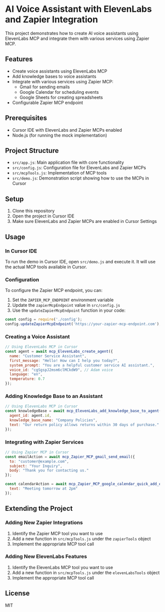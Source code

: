 # AI Voice Assistant with ElevenLabs and Zapier Integration

This project demonstrates how to create AI voice assistants using ElevenLabs MCP and integrate them with various services using Zapier MCP.

## Features

- Create voice assistants using ElevenLabs MCP
- Add knowledge bases to voice assistants
- Integrate with various services using Zapier MCP:
  - Gmail for sending emails
  - Google Calendar for scheduling events
  - Google Sheets for creating spreadsheets
- Configurable Zapier MCP endpoint

## Prerequisites

- Cursor IDE with ElevenLabs and Zapier MCPs enabled
- Node.js (for running the mock implementation)

## Project Structure

- `src/app.js`: Main application file with core functionality
- `src/config.js`: Configuration file for ElevenLabs and Zapier MCPs
- `src/mcpTools.js`: Implementation of MCP tools
- `src/demo.js`: Demonstration script showing how to use the MCPs in Cursor

## Setup

1. Clone this repository
2. Open the project in Cursor IDE
3. Make sure ElevenLabs and Zapier MCPs are enabled in Cursor Settings

## Usage

### In Cursor IDE

To run the demo in Cursor IDE, open `src/demo.js` and execute it. It will use the actual MCP tools available in Cursor.

### Configuration

To configure the Zapier MCP endpoint, you can:

1. Set the `ZAPIER_MCP_ENDPOINT` environment variable
2. Update the `zapierMcpEndpoint` value in `src/config.js`
3. Use the `updateZapierMcpEndpoint` function in your code:

```javascript
const config = require('./config');
config.updateZapierMcpEndpoint('https://your-zapier-mcp-endpoint.com');
```

### Creating a Voice Assistant

```javascript
// Using ElevenLabs MCP in Cursor
const agent = await mcp_ElevenLabs_create_agent({
  name: "Customer Service Assistant",
  first_message: "Hello! How can I help you today?",
  system_prompt: "You are a helpful customer service AI assistant.",
  voice_id: "cgSgspJ2msm6clMCkdW9", // Adam voice
  language: "en",
  temperature: 0.7
});
```

### Adding Knowledge Base to an Assistant

```javascript
// Using ElevenLabs MCP in Cursor
const knowledgeBase = await mcp_ElevenLabs_add_knowledge_base_to_agent({
  agent_id: agent.id,
  knowledge_base_name: "Company Policies",
  text: "Our return policy allows returns within 30 days of purchase."
});
```

### Integrating with Zapier Services

```javascript
// Using Zapier MCP in Cursor
const emailAction = await mcp_Zapier_MCP_gmail_send_email({
  to: "customer@example.com",
  subject: "Your Inquiry",
  body: "Thank you for contacting us."
});

const calendarAction = await mcp_Zapier_MCP_google_calendar_quick_add_event_({
  text: "Meeting tomorrow at 2pm"
});
```

## Extending the Project

### Adding New Zapier Integrations

1. Identify the Zapier MCP tool you want to use
2. Add a new function in `src/mcpTools.js` under the `zapierTools` object
3. Implement the appropriate MCP tool call

### Adding New ElevenLabs Features

1. Identify the ElevenLabs MCP tool you want to use
2. Add a new function in `src/mcpTools.js` under the `elevenLabsTools` object
3. Implement the appropriate MCP tool call

## License

MIT 
